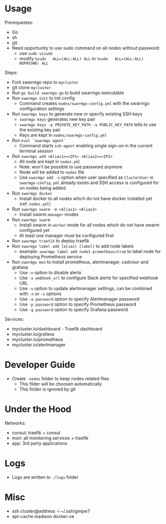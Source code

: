 # Usage

Prerequestes:

- Go
- sh
- git
- Need opportunity to use sudo command on all nodes without password:
  - use `sudo visudo`
  - modify `%sudo   ALL=(ALL:ALL) ALL` to `%sudo   ALL=(ALL:ALL) NOPASSWD: ALL`

Steps:

- Fork swarmgo repo to `mycluster`
- git clone `mycluster`
- Run `go build swarmgo.go` to build swarmgo executable
- Run `swarmgo init` to init config
  - Command creates `nodes/swarmgo-config.yml` with the swarmgo configuration settings
- Run `swarmgo keys` to generate new or specify existing SSH keys
  - `swarmgo keys` generates new key pair
  - `swarmgo keys -p PRIVATE_KEY_PATH -u PUBLIC_KEY_PATH` tells to use the existing key pair
  - Keys are kept in `nodes/swarmgo-config.yml` 
- Run ``eval `swarmgo agent` ``
  - Command starts `ssh-agent` enabling single sign-on in the current terminal session
- Run `swarmgo add <Alias1>=<IP1> <Alias2>=<IP2>`
  - All node are kept in `nodes.yml`
  - Note: won't be possible to use password anymore
  - Node will be added to `nodes` file
  - Use `swarmgo add -s` option when user specified as `ClusterUser` in `swarmgo-config.yml` already exists and SSH access is configured for on nodes being added. 
- Run `swarmgo docker`
  - Install docker to all nodes which do not have docker installed yet (ref. `nodes.yml`)
- Run `swarmgo swarm -m <Alias1> <Alias2>`
  - Install swarm `manager` modes
- Run `swarmgo swarm`
  - Install swarm in `worker` mode for all nodes which do not have swarm configured yet
  - At least one manager must be configured first
- Run `swarmgo traefik` to deploy traefik
- Run `swarmgo label add [alias] [label]` to add node labels
  - example: `swarmgo label add node1 prometheus=true` to label node for deploying Prometheus service
- Run `swarmgo mon` to install prometheus, alertmanager, cadvisor and grafana
  - Use `-n` option to disable alerts
  - Use `-s webhook_url` to configure Slack alerts for specified webhook URL
  - Use `-u` option to update alertmanager settings, can be combined with `-n` or `-s` options
  - Use `-a password` option to specify Alertmanager password
  - Use `-p password` option to specify Prometheus password
  - Use `-g password` option to specify Grafana password

Services:
- mycluster.io/dashboard - Traefik dashboard
- mycluster.io/grafana
- mycluster.io/prometheus
- mycluster.io/alertmanager

# Developer Guide

- Create `.nodes` folder to keep nodes related files
  - This filder will be choosen automatically
  - This folder is ignored by git



# Under the Hood

Networks:
- consul: traefik + consul
- mon: all monitoring services + traefik
- app: 3rd party applications

# Logs

- Logs are written to `./logs` folder

 
# Misc

- ssh cluster@address -i ~/.ssh/gmpw7
- apt-cache madison docker-ce